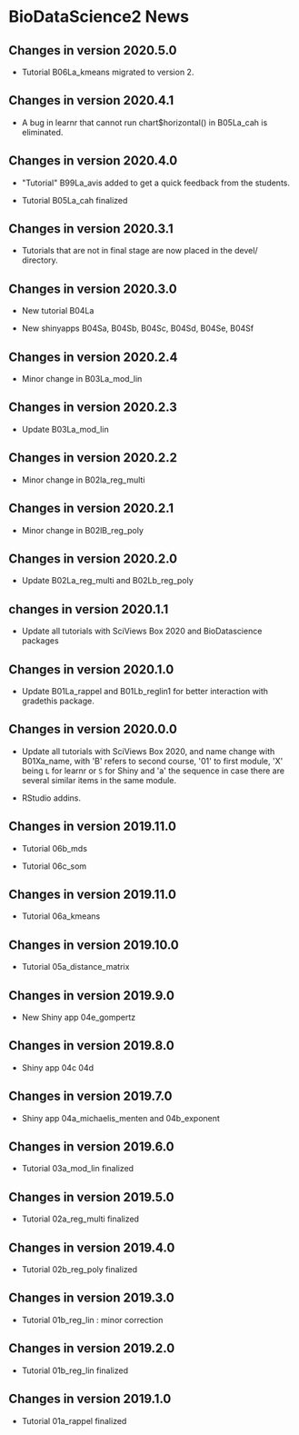 # BioDataScience2 News

## Changes in version 2020.5.0

- Tutorial B06La_kmeans migrated to version 2.

## Changes in version 2020.4.1

- A bug in learnr that cannot run chart$horizontal() in B05La_cah is eliminated.

## Changes in version 2020.4.0

- "Tutorial" B99La_avis added to get a quick feedback from the students.

- Tutorial B05La_cah finalized

## Changes in version 2020.3.1

- Tutorials that are not in final stage are now placed in the devel/ directory.

## Changes in version 2020.3.0

- New tutorial B04La

- New shinyapps B04Sa, B04Sb, B04Sc, B04Sd, B04Se, B04Sf 

## Changes in version 2020.2.4

- Minor change in B03La_mod_lin

## Changes in version 2020.2.3

- Update B03La_mod_lin

## Changes in version 2020.2.2

- Minor change in B02la_reg_multi 

## Changes in version 2020.2.1

- Minor change in B02lB_reg_poly 

## Changes in version 2020.2.0

- Update B02La_reg_multi and B02Lb_reg_poly

## changes in version 2020.1.1

- Update all tutorials with SciViews Box 2020 and BioDatascience packages

## Changes in version 2020.1.0

- Update B01La_rappel and B01Lb_reglin1 for better interaction with gradethis package. 

## Changes in version 2020.0.0

- Update all tutorials with SciViews Box 2020, and name change with B01Xa_name,
with 'B' refers to second course, '01' to first module, 'X' being `L` for learnr
or `S` for Shiny and 'a' the sequence in case there are several similar items in
the same module.

- RStudio addins.

## Changes in version 2019.11.0

- Tutorial 06b_mds

- Tutorial 06c_som

## Changes in version 2019.11.0

- Tutorial 06a_kmeans

## Changes in version 2019.10.0

- Tutorial 05a_distance_matrix

## Changes in version 2019.9.0

- New Shiny app 04e_gompertz

## Changes in version 2019.8.0

- Shiny app 04c 04d

## Changes in version 2019.7.0

- Shiny app 04a_michaelis_menten and 04b_exponent

## Changes in version 2019.6.0

- Tutorial 03a_mod_lin finalized

## Changes in version 2019.5.0

- Tutorial 02a_reg_multi finalized

## Changes in version 2019.4.0

- Tutorial 02b_reg_poly finalized

## Changes in version 2019.3.0

- Tutorial 01b_reg_lin : minor correction

## Changes in version 2019.2.0

- Tutorial 01b_reg_lin finalized

## Changes in version 2019.1.0

- Tutorial 01a_rappel finalized


